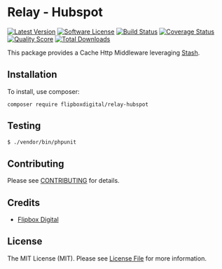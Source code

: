 # Relay - Hubspot
[![Latest Version](https://img.shields.io/github/release/flipbox/relay-hubspot.svg?style=flat-square)](https://github.com/flipbox/relay-hubspot/releases)
[![Software License](https://img.shields.io/badge/license-MIT-brightgreen.svg?style=flat-square)](LICENSE.md)
[![Build Status](https://img.shields.io/travis/flipbox/relay-hubspot/master.svg?style=flat-square)](https://travis-ci.org/flipbox/relay-hubspot)
[![Coverage Status](https://img.shields.io/scrutinizer/coverage/g/flipbox/relay-hubspot.svg?style=flat-square)](https://scrutinizer-ci.com/g/flipbox/relay-hubspot/code-structure)
[![Quality Score](https://img.shields.io/scrutinizer/g/flipbox/relay-hubspot.svg?style=flat-square)](https://scrutinizer-ci.com/g/flipbox/relay-hubspot)
[![Total Downloads](https://img.shields.io/packagist/dt/flipboxdigital/relay-hubspot.svg?style=flat-square)](https://packagist.org/packages/league/relay-hubspot)

This package provides a Cache Http Middleware leveraging [Stash](https://github.com/tedious/Stash).

## Installation

To install, use composer:

```
composer require flipboxdigital/relay-hubspot
```

## Testing

``` bash
$ ./vendor/bin/phpunit
```

## Contributing

Please see [CONTRIBUTING](https://github.com/flipbox/relay-hubspot/blob/master/CONTRIBUTING.md) for details.


## Credits

- [Flipbox Digital](https://github.com/flipbox)

## License

The MIT License (MIT). Please see [License File](https://github.com/flipbox/relay-hubspot/blob/master/LICENSE) for more information.
